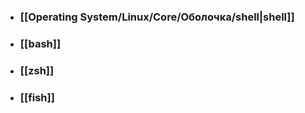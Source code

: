 - ### [[Operating System/Linux/Core/Оболочка/shell|shell]]
- ### [[bash]]
- ### [[zsh]]
- ### [[fish]]
